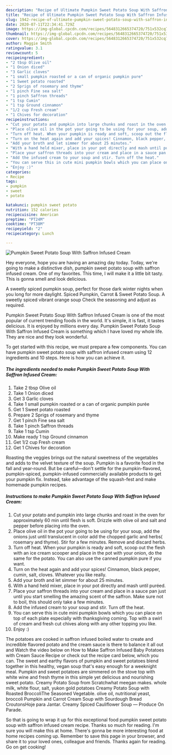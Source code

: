 ```yaml
---
description: "Recipe of Ultimate Pumpkin Sweet Potato Soup With Saffron Infused Cream"
title: "Recipe of Ultimate Pumpkin Sweet Potato Soup With Saffron Infused Cream"
slug: 1942-recipe-of-ultimate-pumpkin-sweet-potato-soup-with-saffron-infused-cream
date: 2020-07-11T22:34:41.729Z
image: https://img-global.cpcdn.com/recipes/5648312665374720/751x532cq70/pumpkin-sweet-potato-soup-with-saffron-infused-cream-recipe-main-photo.jpg
thumbnail: https://img-global.cpcdn.com/recipes/5648312665374720/751x532cq70/pumpkin-sweet-potato-soup-with-saffron-infused-cream-recipe-main-photo.jpg
cover: https://img-global.cpcdn.com/recipes/5648312665374720/751x532cq70/pumpkin-sweet-potato-soup-with-saffron-infused-cream-recipe-main-photo.jpg
author: Maggie Smith
ratingvalue: 3.1
reviewcount: 5
recipeingredient:
- "2 tbsp Olive oil"
- "1 Onion diced"
- "3 Garlic cloves"
- "1 small pumpkin roasted or a can of organic pumpkin pure"
- "1 Sweet potato roasted"
- "2 Sprigs of rosemary and thyme"
- "1 pinch Fine sea salt"
- "1 pinch Saffron threads"
- "1 tsp Cumin"
- "1 tsp Ground cinnamon"
- "1/2 cup Fresh cream"
- "1 Chives for decoration"
recipeinstructions:
- "Cut your potato and pumpkin into large chunks and roast in the oven for approximately 60 min until flesh is soft. Drizzle with olive oil and salt and pepper before placing into the oven."
- "Place olive oil in the pot your going to be using for your soup, add the onions just until translucent in color add the chopped garlic and herbs( rosemary and thyme). Stir for a few minutes. Remove and discard herbs."
- "Turn off heat. When your pumpkin is ready and soft, scoop out the flesh with an ice cream scooper and place in the pot with your onion, do the same for the potato. You can also use the canned pumpkin pure if you want."
- "Turn on the heat again and add your spices! Cinnamon, black pepper, cumin, salt, cloves. Whatever you like really."
- "Add your broth and let simmer for about 25 minutes."
- "With a hand held mixer, place in your pot directly and mash until puréed."
- "Place your saffron threads into your cream and place in a sauce pan just until you start smelling the amazing scent of the saffron. Make sure not to boil, this should only take a few minutes."
- "Add the infused cream to your soup and stir. Turn off the heat."
- "You can serve this in cute mini pumpkin bowls which you can place on top of each plate especially with thanksgiving coming. Top with a swirl of cream and fresh cut chives along with any other topping you like."
- "Enjoy :)"
categories:
- Recipe
tags:
- pumpkin
- sweet
- potato

katakunci: pumpkin sweet potato 
nutrition: 152 calories
recipecuisine: American
preptime: "PT24M"
cooktime: "PT38M"
recipeyield: "2"
recipecategory: Lunch

---
```



![Pumpkin Sweet Potato Soup With Saffron Infused Cream](https://img-global.cpcdn.com/recipes/5648312665374720/751x532cq70/pumpkin-sweet-potato-soup-with-saffron-infused-cream-recipe-main-photo.jpg)

Hey everyone, hope you are having an amazing day today. Today, we're going to make a distinctive dish, pumpkin sweet potato soup with saffron infused cream. One of my favorites. This time, I will make it a little bit tasty. This is gonna smell and look delicious.

A sweetly spiced pumpkin soup, perfect for those dark winter nights when you long for more daylight. Spiced Pumpkin, Carrot &amp; Sweet Potato Soup. A sweetly spiced vibrant orange soup Check the seasoning and adjust as required.

Pumpkin Sweet Potato Soup With Saffron Infused Cream is one of the most popular of current trending foods in the world. It's simple, it is fast, it tastes delicious. It is enjoyed by millions every day. Pumpkin Sweet Potato Soup With Saffron Infused Cream is something which I have loved my whole life. They are nice and they look wonderful.


To get started with this recipe, we must prepare a few components. You can have pumpkin sweet potato soup with saffron infused cream using 12 ingredients and 10 steps. Here is how you can achieve it.

<!--inarticleads1-->

##### The ingredients needed to make Pumpkin Sweet Potato Soup With Saffron Infused Cream:

1. Take 2 tbsp Olive oil
1. Take 1 Onion diced
1. Get 3 Garlic cloves
1. Take 1 small pumpkin roasted or a can of organic pumpkin purée
1. Get 1 Sweet potato roasted
1. Prepare 2 Sprigs of rosemary and thyme
1. Get 1 pinch Fine sea salt
1. Take 1 pinch Saffron threads
1. Take 1 tsp Cumin
1. Make ready 1 tsp Ground cinnamon
1. Get 1/2 cup Fresh cream
1. Get 1 Chives for decoration


Roasting the veggies brings out the natural sweetness of the vegetables and adds to the velvet texture of the soup. Pumpkin is a favorite food in the fall and year-round. But be careful—don&#39;t settle for the pumpkin-flavored, pumpkin-spiced, pumpkin-infused commercially available products to get your pumpkin fix. Instead, take advantage of the squash-fest and make homemade pumpkin recipes. 

<!--inarticleads2-->

##### Instructions to make Pumpkin Sweet Potato Soup With Saffron Infused Cream:

1. Cut your potato and pumpkin into large chunks and roast in the oven for approximately 60 min until flesh is soft. Drizzle with olive oil and salt and pepper before placing into the oven.
1. Place olive oil in the pot your going to be using for your soup, add the onions just until translucent in color add the chopped garlic and herbs( rosemary and thyme). Stir for a few minutes. Remove and discard herbs.
1. Turn off heat. When your pumpkin is ready and soft, scoop out the flesh with an ice cream scooper and place in the pot with your onion, do the same for the potato. You can also use the canned pumpkin pure if you want.
1. Turn on the heat again and add your spices! Cinnamon, black pepper, cumin, salt, cloves. Whatever you like really.
1. Add your broth and let simmer for about 25 minutes.
1. With a hand held mixer, place in your pot directly and mash until puréed.
1. Place your saffron threads into your cream and place in a sauce pan just until you start smelling the amazing scent of the saffron. Make sure not to boil, this should only take a few minutes.
1. Add the infused cream to your soup and stir. Turn off the heat.
1. You can serve this in cute mini pumpkin bowls which you can place on top of each plate especially with thanksgiving coming. Top with a swirl of cream and fresh cut chives along with any other topping you like.
1. Enjoy :)


The potatoes are cooked in saffron infused boiled water to create and incredible flavored potato and the cream sauce is there to balance it all out and Watch the video below on How to Make Saffron Infused Baby Potatoes with Cream Sauce Recipe or check out the recipe card below, which you can. The sweet and earthy flavors of pumpkin and sweet potatoes blend together in this healthy, vegan soup that&#39;s easy enough for a weeknight meal. Pumpkin and sweet potatoes are simmered on the stove top with white wine and fresh thyme in this simple yet delicious and nourishing sweet potato. Creamy Potato Soup from Scratchwhat meegan makes. whole milk, white flour, salt, yukon gold potatoes Creamy Potato Soup with Roasted BroccoliThe Seasoned Vegetable. olive oil, nutritional yeast, broccoli Pumpkin and Carrot Cream Soup with Sourdough Bread CroutonsHoje para Jantar. Creamy Spiced Cauliflower Soup — Produce On Parade. 

So that is going to wrap it up for this exceptional food pumpkin sweet potato soup with saffron infused cream recipe. Thanks so much for reading. I'm sure you will make this at home. There's gonna be more interesting food at home recipes coming up. Remember to save this page in your browser, and share it to your loved ones, colleague and friends. Thanks again for reading. Go on get cooking!
